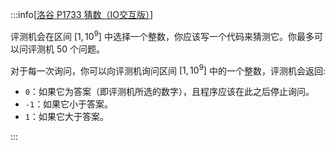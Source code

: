 :::info[[洛谷 P1733 猜数（IO交互版）](https://www.luogu.com.cn/problem/P1733)]

评测机会在区间 $[1,10^9]$ 中选择一个整数，你应该写一个代码来猜测它。你最多可以问评测机 $50$ 个问题。

对于每一次询问，你可以向评测机询问区间 $[1,10^9]$ 中的一个整数，评测机会返回:

- `0`：如果它为答案（即评测机所选的数字），且程序应该在此之后停止询问。
- `-1`：如果它小于答案。
- `1`：如果它大于答案。

:::
